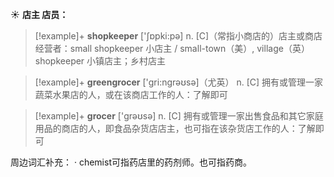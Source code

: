 ☀ <span class="category">**店主 店员：**</span>
>[!example]+ <span class="vocabulary">**shopkeeper**</span> ['ʃɒpki:pə] 
> <span class="definition">n. [C]（常指小商店的）店主或商店经营者：</span>small shopkeeper 小店主 / small-town（美）, village（英）shopkeeper 小镇店主；乡村店主

>[!example]+ <span class="vocabulary">**greengrocer**</span> ['ɡri:nɡrəʊsə]（尤英）
> <span class="definition">n. [C] 拥有或管理一家蔬菜水果店的人，或在该商店工作的人：</span>了解即可

>[!example]+ <span class="vocabulary">**grocer**</span> ['ɡrəʊsə] 
> <span class="definition">n. [C] 拥有或管理一家出售食品和其它家庭用品的商店的人，即食品杂货店店主，也可指在该杂货店工作的人：</span>了解即可

周边词汇补充：
· chemist可指药店里的药剂师。也可指药商。
